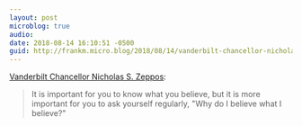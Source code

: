 ```yaml
---
layout: post
microblog: true
audio: 
date: 2018-08-14 16:10:51 -0500
guid: http://frankm.micro.blog/2018/08/14/vanderbilt-chancellor-nicholas.html
---
```

[Vanderbilt Chancellor Nicholas S. Zeppos](https://www.poynter.org/news/200-newspapers-will-write-pro-journalism-editorials-will-they-also-listen):
>It is important for you to know what you believe, but it is more important for you to ask yourself regularly, "Why do I believe what I believe?"
